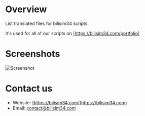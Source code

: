 # Overview
List translated files for bilisim34 scripts.

It's used for all of our scripts on [https://bilisim34.com/portfolio]

# Screenshots

![Screenshot](https://live.staticflickr.com/65535/52211393380_bc503136af_b.jpg)

# Contact us
- Website: [https://bilisim34.com](https://bilisim34.com)
- Email: [contact@bilisim34.com](mailto:contact@bilisim34.com)
